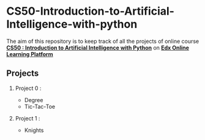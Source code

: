 # CS50-Introduction-to-Artificial-Intelligence-with-python
The aim of this repository is to keep track of all the projects of online course **[CS50 : Introduction to Artificial Intelligence with Python](https://www.edx.org/course/cs50s-introduction-to-artificial-intelligence-with-python)** on **[Edx Online Learning Platform](https://www.edx.org/)**

## Projects
1. Project 0 :
    * Degree
    * Tic-Tac-Toe

2. Project 1 :
    * Knights
